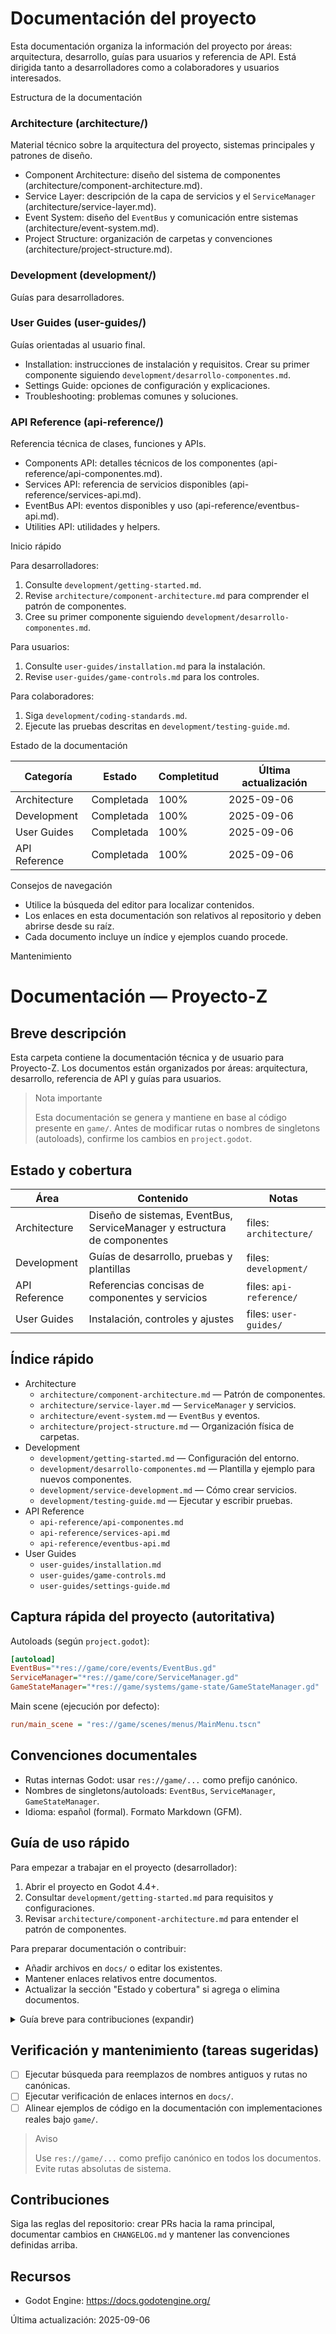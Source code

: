 # Documentación del proyecto

Esta documentación organiza la información del proyecto por áreas: arquitectura, desarrollo, guías para usuarios y referencia de API. Está dirigida tanto a desarrolladores como a colaboradores y usuarios interesados.

Estructura de la documentación

### Architecture (architecture/)
Material técnico sobre la arquitectura del proyecto, sistemas principales y patrones de diseño.

- Component Architecture: diseño del sistema de componentes (architecture/component-architecture.md).
- Service Layer: descripción de la capa de servicios y el `ServiceManager` (architecture/service-layer.md).
- Event System: diseño del `EventBus` y comunicación entre sistemas (architecture/event-system.md).
- Project Structure: organización de carpetas y convenciones (architecture/project-structure.md).

### Development (development/)
Guías para desarrolladores.


### User Guides (user-guides/)
Guías orientadas al usuario final.

- Installation: instrucciones de instalación y requisitos.
 Crear su primer componente siguiendo `development/desarrollo-componentes.md`.
- Settings Guide: opciones de configuración y explicaciones.
- Troubleshooting: problemas comunes y soluciones.

### API Reference (api-reference/)
Referencia técnica de clases, funciones y APIs.

- Components API: detalles técnicos de los componentes (api-reference/api-componentes.md).
- Services API: referencia de servicios disponibles (api-reference/services-api.md).
- EventBus API: eventos disponibles y uso (api-reference/eventbus-api.md).
- Utilities API: utilidades y helpers.

Inicio rápido

Para desarrolladores:

1. Consulte `development/getting-started.md`.
2. Revise `architecture/component-architecture.md` para comprender el patrón de componentes.
3. Cree su primer componente siguiendo `development/desarrollo-componentes.md`.

Para usuarios:

1. Consulte `user-guides/installation.md` para la instalación.
2. Revise `user-guides/game-controls.md` para los controles.

Para colaboradores:

1. Siga `development/coding-standards.md`.
2. Ejecute las pruebas descritas en `development/testing-guide.md`.

Estado de la documentación

| Categoría | Estado | Completitud | Última actualización |
|-----------|--------|-------------|---------------------|
| Architecture | Completada | 100% | 2025-09-06 |
| Development | Completada | 100% | 2025-09-06 |
| User Guides | Completada | 100% | 2025-09-06 |
| API Reference | Completada | 100% | 2025-09-06 |

Consejos de navegación

- Utilice la búsqueda del editor para localizar contenidos.
- Los enlaces en esta documentación son relativos al repositorio y deben abrirse desde su raíz.
- Cada documento incluye un índice y ejemplos cuando procede.

Mantenimiento

<!--
	docs/README.md — Índice principal de la documentación para Proyecto-Z
	Generado a partir del contenido del repositorio: estructura de `docs/`, autoloads en `project.godot` y código bajo `game/`.
	Formato: GitHub Flavored Markdown (GFM). Mantener formal y sin emojis.
-->

# Documentación — Proyecto-Z

Breve descripción
------------------
Esta carpeta contiene la documentación técnica y de usuario para Proyecto-Z. Los documentos están organizados por áreas: arquitectura, desarrollo, referencia de API y guías para usuarios.

> Nota importante
>
> Esta documentación se genera y mantiene en base al código presente en `game/`. Antes de modificar rutas o nombres de singletons (autoloads), confirme los cambios en `project.godot`.

Estado y cobertura
-------------------
| Área | Contenido | Notas |
|------|-----------|-------|
| Architecture | Diseño de sistemas, EventBus, ServiceManager y estructura de componentes | files: `architecture/` |
| Development | Guías de desarrollo, pruebas y plantillas | files: `development/` |
| API Reference | Referencias concisas de componentes y servicios | files: `api-reference/` |
| User Guides | Instalación, controles y ajustes | files: `user-guides/` |

Índice rápido
------------
- Architecture
	- `architecture/component-architecture.md` — Patrón de componentes.
	- `architecture/service-layer.md` — `ServiceManager` y servicios.
	- `architecture/event-system.md` — `EventBus` y eventos.
	- `architecture/project-structure.md` — Organización física de carpetas.
- Development
	- `development/getting-started.md` — Configuración del entorno.
	- `development/desarrollo-componentes.md` — Plantilla y ejemplo para nuevos componentes.
	- `development/service-development.md` — Cómo crear servicios.
	- `development/testing-guide.md` — Ejecutar y escribir pruebas.
- API Reference
	- `api-reference/api-componentes.md`
	- `api-reference/services-api.md`
	- `api-reference/eventbus-api.md`
- User Guides
	- `user-guides/installation.md`
	- `user-guides/game-controls.md`
	- `user-guides/settings-guide.md`

Captura rápida del proyecto (autoritativa)
---------------------------------------
Autoloads (según `project.godot`):

```ini
[autoload]
EventBus="*res://game/core/events/EventBus.gd"
ServiceManager="*res://game/core/ServiceManager.gd"
GameStateManager="*res://game/systems/game-state/GameStateManager.gd"
```

Main scene (ejecución por defecto):

```ini
run/main_scene = "res://game/scenes/menus/MainMenu.tscn"
```

Convenciones documentales
-------------------------
- Rutas internas Godot: usar `res://game/...` como prefijo canónico.
- Nombres de singletons/autoloads: `EventBus`, `ServiceManager`, `GameStateManager`.
- Idioma: español (formal). Formato Markdown (GFM).

Guía de uso rápido
------------------
Para empezar a trabajar en el proyecto (desarrollador):

1. Abrir el proyecto en Godot 4.4+.
2. Consultar `development/getting-started.md` para requisitos y configuraciones.
3. Revisar `architecture/component-architecture.md` para entender el patrón de componentes.

Para preparar documentación o contribuir:

- Añadir archivos en `docs/` o editar los existentes.
- Mantener enlaces relativos entre documentos.
- Actualizar la sección "Estado y cobertura" si agrega o elimina documentos.

<details>
<summary>Guía breve para contribuciones (expandir)</summary>

- Crear un branch con prefijo `docs/`.
- Incluir en el PR la lista de archivos modificados y un comentario breve del alcance.
- Actualizar `CHANGELOG.md` si el cambio afecta el uso del proyecto.
- Ejecutar una comprobación de enlaces locales antes de abrir el PR.

</details>

Verificación y mantenimiento (tareas sugeridas)
--------------------------------------------
- [ ] Ejecutar búsqueda para reemplazos de nombres antiguos y rutas no canónicas.
- [ ] Ejecutar verificación de enlaces internos en `docs/`.
- [ ] Alinear ejemplos de código en la documentación con implementaciones reales bajo `game/`.

> Aviso
>
> Use `res://game/...` como prefijo canónico en todos los documentos. Evite rutas absolutas de sistema.

Contribuciones
--------------
Siga las reglas del repositorio: crear PRs hacia la rama principal, documentar cambios en `CHANGELOG.md` y mantener las convenciones definidas arriba.

Recursos
--------
- Godot Engine: https://docs.godotengine.org/

Última actualización: 2025-09-06
